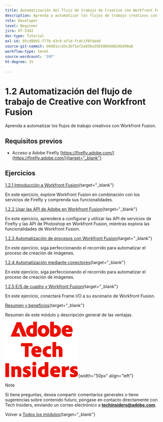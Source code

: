 ```yaml
---
title: Automatización del flujo de trabajo de Creative con Workfront Fusion
description: Aprenda a automatizar los flujos de trabajo creativos con Workfront Fusion
role: Developer
level: Beginner
jira: KT-5342
doc-type: Tutorial
exl-id: 05cd8991-f77b-43c9-af1d-fcdc1f0fab4d
source-git-commit: b0d81ccd3c3bf1ef2a836a3565069dd024bd90a6
workflow-type: tm+mt
source-wordcount: '197'
ht-degree: 1%

---
```


# 1.2 Automatización del flujo de trabajo de Creative con Workfront Fusion

Aprenda a automatizar los flujos de trabajo creativos con Workfront Fusion.

## Requisitos previos

- Acceso a Adobe Firefly [https://firefly.adobe.com/](https://firefly.adobe.com/){target="_blank"}

## Ejercicios

[1.2.1 Introducción a Workfront Fusion](./ex1.md){target="_blank"}

En este ejercicio, explore Workfront Fusion en combinación con los servicios de Firefly y comprenda sus funcionalidades.

[1.2.2 Usar las API de Adobe en Workfront Fusion](./ex2.md){target="_blank"}

En este ejercicio, aprenderá a configurar y utilizar las API de servicios de Firefly y las API de Photoshop en Workfront Fusion, mientras explora las funcionalidades de Workfront Fusion.

[1.2.3 Automatización de procesos con Workfront Fusion](./ex3.md){target="_blank"}

En este ejercicio, siga perfeccionando el recorrido para automatizar el proceso de creación de imágenes.

[1.2.4 Automatización mediante conectores](./ex4.md){target="_blank"}

En este ejercicio, siga perfeccionando el recorrido para automatizar el proceso de creación de imágenes.

[1.2.5 E/S de cuadro y Workfront Fusion](./ex5.md){target="_blank"}

En este ejercicio, conectará Frame I/O a su escenario de Workfront Fusion.

[Resumen y beneficios](./summary.md){target="_blank"}

Resumen de este módulo y descripción general de las ventajas.

![Perspectivas técnicas](./../../../assets/images/techinsiders.png){width="50px" align="left"}

>[!NOTE]
>
>Si tiene preguntas, desea compartir comentarios generales o tiene sugerencias sobre contenido futuro, póngase en contacto directamente con Tech Insiders, enviando un correo electrónico a **techinsiders@adobe.com**.

Volver a [Todos los módulos](../../../overview.md){target="_blank"}
